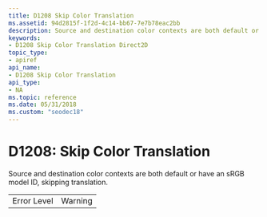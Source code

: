 ```yaml
---
title: D1208 Skip Color Translation
ms.assetid: 94d2815f-1f2d-4c14-bb67-7e7b78eac2bb
description: Source and destination color contexts are both default or have an sRGB model ID, skipping translation.
keywords:
- D1208 Skip Color Translation Direct2D
topic_type:
- apiref
api_name:
- D1208 Skip Color Translation
api_type:
- NA
ms.topic: reference
ms.date: 05/31/2018
ms.custom: "seodec18"
---
```


# D1208: Skip Color Translation

Source and destination color contexts are both default or have an sRGB model ID, skipping translation.



|             |         |
|-------------|---------|
| Error Level | Warning |



 

 

 




